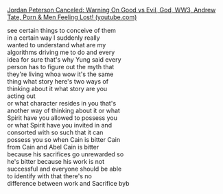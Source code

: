 [Jordan Peterson Canceled: Warning On Good vs Evil, God, WW3, Andrew Tate, Porn & Men Feeling Lost! (youtube.com)](https://www.youtube.com/watch?v=g6VNAM58a_U)
  
see certain things to conceive of them  
in a certain way I suddenly really  
wanted to understand what are my  
algorithms driving me to do and every  
idea for sure that's why Yung said every  
person has to figure out the myth that  
they're living whoa wow it's the same  
thing what story here's two ways of  
thinking about it what story are you  
acting out  
or what character resides in you that's  
another way of thinking about it or what  
Spirit have you allowed to possess you  
or what Spirit have you invited in and  
consorted with so such that it can  
possess you so when Cain is bitter Cain  
from Cain and Abel Cain is bitter  
because his sacrifices go unrewarded so  
he's bitter because his work is not  
successful and everyone should be able  
to identify with that there's no  
difference between work and Sacrifice byb